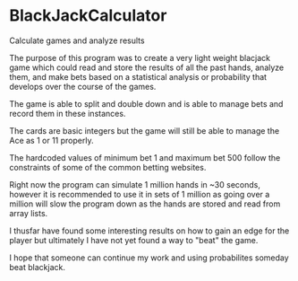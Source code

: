 # BlackJackCalculator
 Calculate games and analyze results

The purpose of this program was to create a very light weight blacjack game which could read and store the results of all the past hands, analyze them, and make bets based on a statistical analysis or probability that develops over the course of the games.

The game is able to split and double down and is able to manage bets and record them in these instances.

The cards are basic integers but the game will still be able to manage the Ace as 1 or 11 properly. 

The hardcoded values of minimum bet 1 and maximum bet 500 follow the constraints of some of the common betting websites.

Right now the program can simulate 1 million hands in ~30 seconds, however it is recommended to use it in sets of 1 million as going over a million will slow the program down as the hands are stored and read from array lists.

I thusfar have found some interesting results on how to gain an edge for the player but ultimately I have not yet found a way to "beat" the game.

I hope that someone can continue my work and using probabilites someday beat blackjack.
